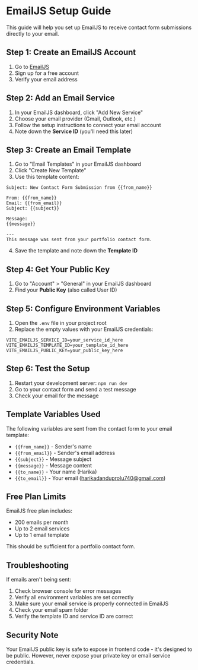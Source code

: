 # EmailJS Setup Guide

This guide will help you set up EmailJS to receive contact form submissions directly to your email.

## Step 1: Create an EmailJS Account

1. Go to [EmailJS](https://www.emailjs.com/)
2. Sign up for a free account
3. Verify your email address

## Step 2: Add an Email Service

1. In your EmailJS dashboard, click "Add New Service"
2. Choose your email provider (Gmail, Outlook, etc.)
3. Follow the setup instructions to connect your email account
4. Note down the **Service ID** (you'll need this later)

## Step 3: Create an Email Template

1. Go to "Email Templates" in your EmailJS dashboard
2. Click "Create New Template"
3. Use this template content:

```
Subject: New Contact Form Submission from {{from_name}}

From: {{from_name}}
Email: {{from_email}}
Subject: {{subject}}

Message:
{{message}}

---
This message was sent from your portfolio contact form.
```

4. Save the template and note down the **Template ID**

## Step 4: Get Your Public Key

1. Go to "Account" > "General" in your EmailJS dashboard
2. Find your **Public Key** (also called User ID)

## Step 5: Configure Environment Variables

1. Open the `.env` file in your project root
2. Replace the empty values with your EmailJS credentials:

```
VITE_EMAILJS_SERVICE_ID=your_service_id_here
VITE_EMAILJS_TEMPLATE_ID=your_template_id_here
VITE_EMAILJS_PUBLIC_KEY=your_public_key_here
```

## Step 6: Test the Setup

1. Restart your development server: `npm run dev`
2. Go to your contact form and send a test message
3. Check your email for the message

## Template Variables Used

The following variables are sent from the contact form to your email template:

- `{{from_name}}` - Sender's name
- `{{from_email}}` - Sender's email address
- `{{subject}}` - Message subject
- `{{message}}` - Message content
- `{{to_name}}` - Your name (Harika)
- `{{to_email}}` - Your email (harikadanduprolu740@gmail.com)

## Free Plan Limits

EmailJS free plan includes:
- 200 emails per month
- Up to 2 email services
- Up to 1 email template

This should be sufficient for a portfolio contact form.

## Troubleshooting

If emails aren't being sent:

1. Check browser console for error messages
2. Verify all environment variables are set correctly
3. Make sure your email service is properly connected in EmailJS
4. Check your email spam folder
5. Verify the template ID and service ID are correct

## Security Note

Your EmailJS public key is safe to expose in frontend code - it's designed to be public. However, never expose your private key or email service credentials.
